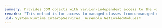 ```yaml
---
summary: Provides COM objects with version-independent access to the <xref href="System.Reflection.Assembly.GetLoadedModules*"></xref> methods.
remarks: "This method is for access to managed classes from unmanaged code, and should not be called from managed code.  \n  \n The <xref:System.Reflection.Assembly.GetLoadedModules%2A> methods get all the loaded modules that are part of this assembly."
uid: System.Runtime.InteropServices._Assembly.GetLoadedModules*
---
```

